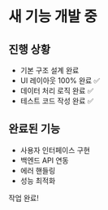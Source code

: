 # 새 기능 개발 중

## 진행 상황
- 기본 구조 설계 완료
- UI 레이아웃 100% 완료 ✅
- 데이터 처리 로직 완료 ✅
- 테스트 코드 작성 완료 ✅

## 완료된 기능
- 사용자 인터페이스 구현
- 백엔드 API 연동
- 에러 핸들링
- 성능 최적화

작업 완료!